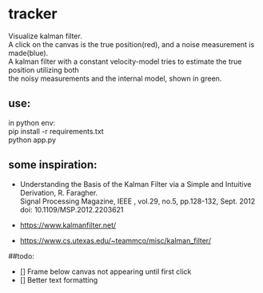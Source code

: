 # tracker
Visualize kalman filter.  
A click on the canvas is the true position(red), and a noise measurement is made(blue).  
A kalman filter with a constant velocity-model tries to estimate the true position utilizing both  
the noisy measurements and the internal model, shown in green.  


## use:
in python env:  
pip install -r requirements.txt  
python app.py  


## some inspiration:
- Understanding the Basis of the Kalman Filter via a Simple and Intuitive Derivation, R. Faragher.  
Signal Processing Magazine, IEEE , vol.29, no.5, pp.128-132, Sept. 2012 doi: 10.1109/MSP.2012.2203621

- https://www.kalmanfilter.net/

- https://www.cs.utexas.edu/~teammco/misc/kalman_filter/


##todo:
- [] Frame below canvas not appearing until first click  
- [] Better text formatting    
